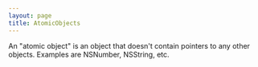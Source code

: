```yaml
---
layout: page
title: AtomicObjects
---
```


An "atomic object" is an object that doesn't contain pointers to any other objects.  Examples are NSNumber, NSString, etc.

